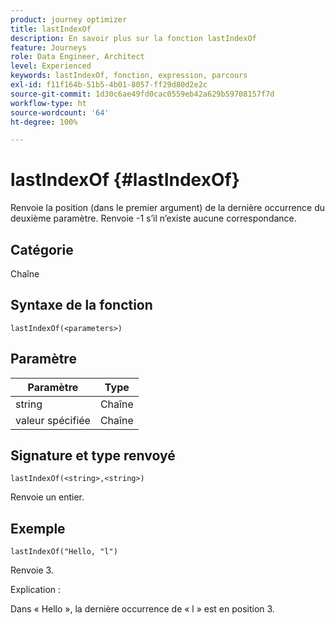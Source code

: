 ```yaml
---
product: journey optimizer
title: lastIndexOf
description: En savoir plus sur la fonction lastIndexOf
feature: Journeys
role: Data Engineer, Architect
level: Experienced
keywords: lastIndexOf, fonction, expression, parcours
exl-id: f11f164b-51b5-4b01-8057-ff29d80d2e2c
source-git-commit: 1d30c6ae49fd0cac0559eb42a629b59708157f7d
workflow-type: ht
source-wordcount: '64'
ht-degree: 100%

---
```


# lastIndexOf {#lastIndexOf}

Renvoie la position (dans le premier argument) de la dernière occurrence du deuxième paramètre. Renvoie -1 s’il n’existe aucune correspondance.

## Catégorie

Chaîne

## Syntaxe de la fonction

`lastIndexOf(<parameters>)`

## Paramètre

| Paramètre | Type |
|-----------|------------------|
| string | Chaîne |
| valeur spécifiée | Chaîne |

## Signature et type renvoyé

`lastIndexOf(<string>,<string>)`

Renvoie un entier.

## Exemple

`lastIndexOf("Hello, "l")`

Renvoie 3.

Explication :

Dans « Hello », la dernière occurrence de « l » est en position 3.
